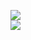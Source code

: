 [![](https://img.shields.io/badge/Made%20With-Github%20Spray-lightgrey.svg?style=for-the-badge&logo=github)](https://github.com/Annihil/github-spray#18848)  
[![](https://i.imgur.com/2DrTn0Z.gif)](https://github.com/Annihil/github-spray)
